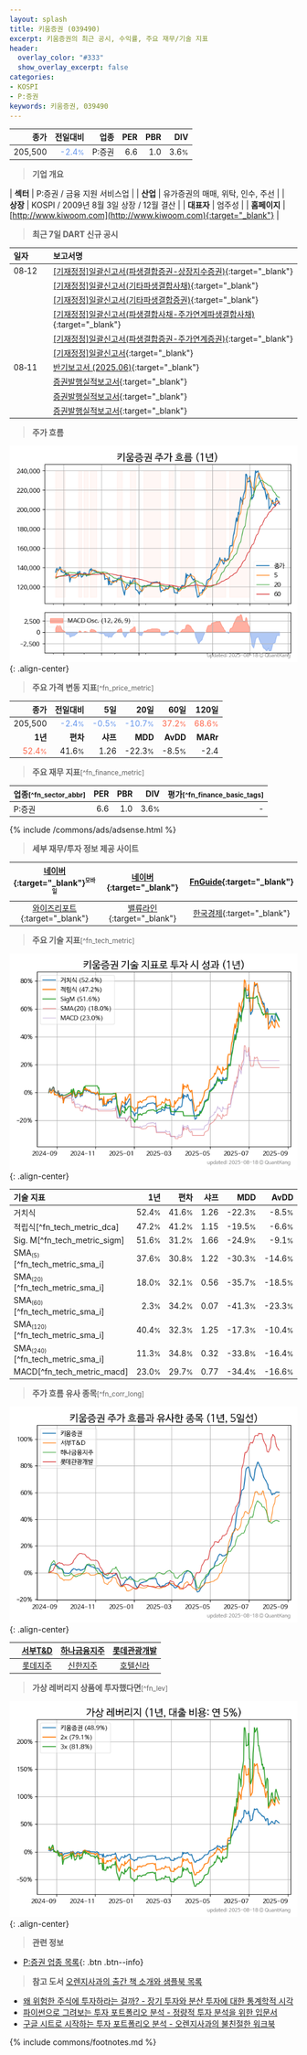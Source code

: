 ```yaml
---
layout: splash
title: 키움증권 (039490)
excerpt: 키움증권의 최근 공시, 수익률, 주요 재무/기술 지표
header:
  overlay_color: "#333"
  show_overlay_excerpt: false
categories:
- KOSPI
- P:증권
keywords: 키움증권, 039490
---
```


| **종가** | **전일대비** | **업종** | **PER** | **PBR** | **DIV** |
| -------: | -----------: | -------: | ------: | ------: | ------: |
| 205,500 | <span style="color: cornflowerblue">-2.4<small>%</small></span> | P:증권 | 6.6 | 1.0 | 3.6<small>%</small> |

<!-- more -->


> **기업 개요**<a id="company"></a>

| <span style="white-space:nowrap;">**섹터**</span> | P:증권 / 금융 지원 서비스업 |
| <span style="white-space:nowrap;">**산업**</span> | 유가증권의 매매, 위탁, 인수, 주선 |
| <span style="white-space:nowrap;">**상장**</span> | KOSPI / 2009년 8월 3일 상장 / 12월 결산 |
| <span style="white-space:nowrap;">**대표자**</span> | 엄주성 |
| <span style="white-space:nowrap;">**홈페이지**</span> | [http://www.kiwoom.com](http://www.kiwoom.com){:target="_blank"} |


> **최근 7일 DART 신규 공시**<a id="dart"></a>

| **일자** |      | **보고서명** |
| :------- | :--- | :----------- |
| 08&#x2011;12 | | [[기재정정]일괄신고서(파생결합증권-상장지수증권)](https://dart.fss.or.kr/dsaf001/main.do?rcpNo=20250812000595){:target="_blank"} |
|  | | [[기재정정]일괄신고서(기타파생결합사채)](https://dart.fss.or.kr/dsaf001/main.do?rcpNo=20250812000302){:target="_blank"} |
|  | | [[기재정정]일괄신고서(기타파생결합증권)](https://dart.fss.or.kr/dsaf001/main.do?rcpNo=20250812000298){:target="_blank"} |
|  | | [[기재정정]일괄신고서(파생결합사채-주가연계파생결합사채)](https://dart.fss.or.kr/dsaf001/main.do?rcpNo=20250812000296){:target="_blank"} |
|  | | [[기재정정]일괄신고서(파생결합증권-주가연계증권)](https://dart.fss.or.kr/dsaf001/main.do?rcpNo=20250812000292){:target="_blank"} |
|  | | [[기재정정]일괄신고서](https://dart.fss.or.kr/dsaf001/main.do?rcpNo=20250812000416){:target="_blank"} |
| 08&#x2011;11 | | [반기보고서 (2025.06)](https://dart.fss.or.kr/dsaf001/main.do?rcpNo=20250811000522){:target="_blank"} |
|  | | [증권발행실적보고서](https://dart.fss.or.kr/dsaf001/main.do?rcpNo=20250811000283){:target="_blank"} |
|  | | [증권발행실적보고서](https://dart.fss.or.kr/dsaf001/main.do?rcpNo=20250811000215){:target="_blank"} |
|  | | [증권발행실적보고서](https://dart.fss.or.kr/dsaf001/main.do?rcpNo=20250811000045){:target="_blank"} |


> **주가 흐름**<a id="price"></a>

![039490](/stock/images/039490.png){: .align-center}


> **주요 가격 변동 지표**<small>[^fn_price_metric]</small>

| **종가** | **전일대비** | **5일** | **20일** | **60일** | **120일** |
| -------: | -----------: | ------: | -------: | -------: | --------: |
| 205,500 | <span style="color: cornflowerblue">-2.4<small>%</small></span> | <span style="color: cornflowerblue">-0.5<small>%</small></span> | <span style="color: cornflowerblue">-10.7<small>%</small></span> | <span style="color: tomato">37.2<small>%</small></span> | <span style="color: tomato">68.6<small>%</small></span> |
| **1년** | **편차** | **샤프** | **MDD** | **AvDD** | **MARr** |
| <span style="color: tomato">52.4<small>%</small></span> | 41.6<small>%</small> | 1.26 | -22.3<small>%</small> | -8.5<small>%</small> | -2.4 |


> **주요 재무 지표**<small>[^fn_finance_metric]</small>

| **업종**<small>[^fn_sector_abbr]</small> | **PER** | **PBR** | **DIV** | **평가**<small>[^fn_finance_basic_tags]</small> |
| :--------------------------------------- | ------: | ------: | ------: | ----------------------------------------------: |
| P:증권 | 6.6 | 1.0 | 3.6<small>%</small> | - |



{% include /commons/ads/adsense.html %}

> **세부 재무/투자 정보 제공 사이트**

| [네이버](https://m.stock.naver.com/domestic/stock/039490/finance/summary){:target="_blank"}<sup><small>모바일</small></sup> | [네이버](https://finance.naver.com/item/coinfo.naver?code=039490){:target="_blank"} | [FnGuide](https://comp.fnguide.com/SVO2/ASP/SVD_Invest.asp?gicode=A039490&MenuYn=Y){:target="_blank"} |
| :---: | :---: | :---: |
| [와이즈리포트](https://comp.wisereport.co.kr/company/c1040001.aspx?cmp_cd=039490){:target="_blank"} | [밸류라인](https://www.valueline.co.kr/finance/summary/039490){:target="_blank"} | [한국경제](https://markets.hankyung.com/stock/039490/financial-summary){:target="_blank"} |


> **주요 기술 지표**<small>[^fn_tech_metric]</small>


![039490](/stock/images/039490_tech.png){: .align-center}

| **기술 지표** | **1년** | **편차** | **샤프** | **MDD** | **AvDD** |
| :------------ | ------: | -----------: | -------: | ------: | -------: |
| 거치식 | 52.4<small>%</small> | 41.6<small>%</small> | 1.26 | -22.3<small>%</small> | -8.5<small>%</small> |
| 적립식[^fn_tech_metric_dca] | 47.2<small>%</small> | 41.2<small>%</small> | 1.15 | -19.5<small>%</small> | -6.6<small>%</small> |
| Sig. M[^fn_tech_metric_sigm] | 51.6<small>%</small> | 31.2<small>%</small> | 1.66 | -24.9<small>%</small> | -9.1<small>%</small> |
| SMA<small><sub>(5)</sub></small>[^fn_tech_metric_sma_i] | 37.6<small>%</small> | 30.8<small>%</small> | 1.22 | -30.3<small>%</small> | -14.6<small>%</small> |
| SMA<small><sub>(20)</sub></small>[^fn_tech_metric_sma_i] | 18.0<small>%</small> | 32.1<small>%</small> | 0.56 | -35.7<small>%</small> | -18.5<small>%</small> |
| SMA<small><sub>(60)</sub></small>[^fn_tech_metric_sma_i] | 2.3<small>%</small> | 34.2<small>%</small> | 0.07 | -41.3<small>%</small> | -23.3<small>%</small> |
| SMA<small><sub>(120)</sub></small>[^fn_tech_metric_sma_i] | 40.4<small>%</small> | 32.3<small>%</small> | 1.25 | -17.3<small>%</small> | -10.4<small>%</small> |
| SMA<small><sub>(240)</sub></small>[^fn_tech_metric_sma_i] | 11.3<small>%</small> | 34.8<small>%</small> | 0.32 | -33.8<small>%</small> | -16.4<small>%</small> |
| MACD[^fn_tech_metric_macd] | 23.0<small>%</small> | 29.7<small>%</small> | 0.77 | -34.4<small>%</small> | -16.6<small>%</small> |


> **주가 흐름 유사 종목**<a id="corr"></a><small>[^fn_corr_long]</small>

![039490](/stock/images/039490_corr.png){: .align-center}

|       | [서부T&D](/006730/) | [하나금융지주](/086790/) | [롯데관광개발](/032350/) |
| :---: | :------------------------------------: | :------------------------------------: | :------------------------------------: |
|       | [롯데지주](/004990/) | [신한지주](/055550/) | [호텔신라](/008770/) |


> **가상 레버리지 상품에 투자했다면**<a id="2x"></a><small>[^fn_lev]</small>

![039490](/stock/images/039490_2x.png){: .align-center}


> **관련 정보**

- [P:증권 업종 목록](/stats/sector/kospi_업종_증권_종목/){: .btn .btn--info}

> **참고 도서** [오렌지사과의 출간 책 소개와 샘플북 목록](https://kongdori.tistory.com/691)

- [왜 위험한 주식에 투자하라는 걸까? - 장기 투자와 분산 투자에 대한 통계학적 시각](https://kongdori.tistory.com/421)
- [파이썬으로 그려보는 투자 포트폴리오 분석  - 정량적 투자 분석을 위한 입문서](https://kongdori.tistory.com/643)
- [구글 시트로 시작하는 투자 포트폴리오 분석 - 오렌지사과의 불친절한 워크북](https://kongdori.tistory.com/449)


{% include commons/footnotes.md %}